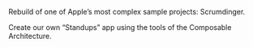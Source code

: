 Rebuild of one of Apple’s most complex sample projects: Scrumdinger. 

Create our own “Standups” app using the tools of the Composable Architecture.
